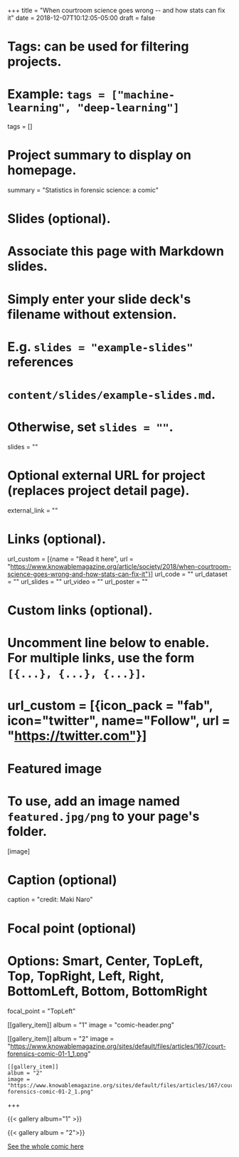 +++
title = "When courtroom science goes wrong -- and how stats can fix it"
date = 2018-12-07T10:12:05-05:00
draft = false




# Tags: can be used for filtering projects.
# Example: `tags = ["machine-learning", "deep-learning"]`
tags = []

# Project summary to display on homepage.
summary = "Statistics in forensic science: a comic"

# Slides (optional).
#   Associate this page with Markdown slides.
#   Simply enter your slide deck's filename without extension.
#   E.g. `slides = "example-slides"` references
#   `content/slides/example-slides.md`.
#   Otherwise, set `slides = ""`.
slides = ""

# Optional external URL for project (replaces project detail page).
external_link = ""

# Links (optional).
url_custom = [{name = "Read it here", url = "https://www.knowablemagazine.org/article/society/2018/when-courtroom-science-goes-wrong-and-how-stats-can-fix-it"}]
url_code = ""
url_dataset = ""
url_slides = ""
url_video = ""
url_poster = ""

# Custom links (optional).
#   Uncomment line below to enable. For multiple links, use the form `[{...}, {...}, {...}]`.
# url_custom = [{icon_pack = "fab", icon="twitter", name="Follow", url = "https://twitter.com"}]

# Featured image
# To use, add an image named `featured.jpg/png` to your page's folder.
[image]
  # Caption (optional)
  caption = "credit: Maki Naro"

  # Focal point (optional)
  # Options: Smart, Center, TopLeft, Top, TopRight, Left, Right, BottomLeft, Bottom, BottomRight
  focal_point = "TopLeft"

  [[gallery_item]]
    album = "1"
    image = "comic-header.png"

  [[gallery_item]]
    album = "2"
    image = "https://www.knowablemagazine.org/sites/default/files/articles/167/court-forensics-comic-01-1_1.png"

    [[gallery_item]]
    album = "2"
    image = "https://www.knowablemagazine.org/sites/default/files/articles/167/court-forensics-comic-01-2_1.png"



+++



{{< gallery album="1" >}}

{{< gallery album = "2">}}

[See the whole comic here](https://www.knowablemagazine.org/article/society/2018/when-courtroom-science-goes-wrong-and-how-stats-can-fix-it)
